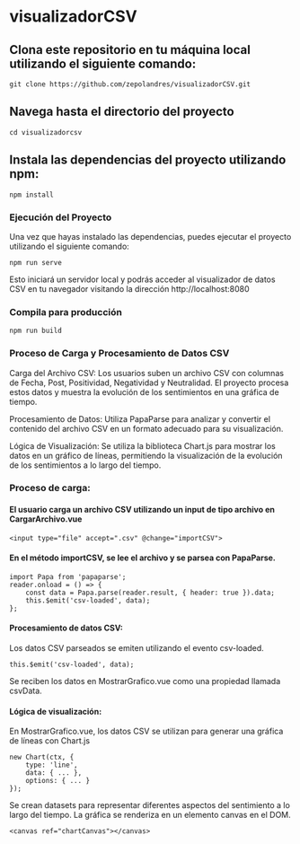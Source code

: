 # visualizadorCSV



## Clona este repositorio en tu máquina local utilizando el siguiente comando:
```
git clone https://github.com/zepolandres/visualizadorCSV.git 
```

## Navega hasta el directorio del proyecto
```
cd visualizadorcsv
```


## Instala las dependencias del proyecto utilizando npm:
```
npm install
```

### Ejecución del Proyecto
Una vez que hayas instalado las dependencias, puedes ejecutar el proyecto utilizando el siguiente comando:
```
npm run serve
```

Esto iniciará un servidor local y podrás acceder al visualizador de datos CSV en tu navegador visitando la dirección http://localhost:8080

### Compila para producción
```
npm run build
```


### Proceso de Carga y Procesamiento de Datos CSV

Carga del Archivo CSV: Los usuarios suben un archivo CSV con columnas de Fecha, Post, Positividad, Negatividad y Neutralidad. El proyecto procesa estos datos y muestra la evolución de los sentimientos en una gráfica de tiempo.

Procesamiento de Datos: Utiliza PapaParse para analizar y convertir el contenido del archivo CSV en un formato adecuado para su visualización.

Lógica de Visualización: Se utiliza la biblioteca  Chart.js para mostrar los datos en un gráfico de líneas, permitiendo la visualización de la evolución de los sentimientos a lo largo del tiempo.


### Proceso de carga:

#### El usuario carga un archivo CSV utilizando un input de tipo archivo en CargarArchivo.vue
```
<input type="file" accept=".csv" @change="importCSV">
```


#### En el método importCSV, se lee el archivo y se parsea con PapaParse.
```
import Papa from 'papaparse';
reader.onload = () => {
    const data = Papa.parse(reader.result, { header: true }).data;
    this.$emit('csv-loaded', data);
};
```


#### Procesamiento de datos CSV:

Los datos CSV parseados se emiten utilizando el evento csv-loaded.
```
this.$emit('csv-loaded', data);
```
Se reciben los datos en MostrarGrafico.vue como una propiedad llamada csvData.

#### Lógica de visualización:

En MostrarGrafico.vue, los datos CSV se utilizan para generar una gráfica de líneas con Chart.js

```
new Chart(ctx, {
    type: 'line',
    data: { ... },
    options: { ... }
});
```

Se crean datasets para representar diferentes aspectos del sentimiento a lo largo del tiempo.
La gráfica se renderiza en un elemento canvas en el DOM.
```
<canvas ref="chartCanvas"></canvas>
```

